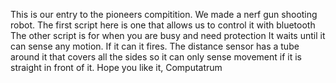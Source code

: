 This is our entry to the pioneers compitition.
We made a nerf gun shooting robot.
The first script here is one that allows us to control it with bluetooth
The other script is for when you are busy and need protection
It waits until it can sense any motion.
If it can it fires.
The distance sensor has a tube around it that covers all the sides so it can only sense movement if it is straight in front of it.
Hope you like it,
Computatrum
